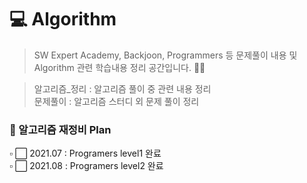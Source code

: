 # 💻 Algorithm   
> SW Expert Academy, Backjoon, Programmers 등 문제풀이 내용 및 Algorithm 관련 학습내용 정리 공간입니다. 👨‍💻

> 알고리즘_정리 : 알고리즘 풀이 중 관련 내용 정리   
> 문제풀이 : 알고리즘 스터디 외 문제 풀이 정리       


### 📅 알고리즘 재정비 Plan 
▫ ⬜ 2021.07 : Programers level1 완료       
▫ ⬜ 2021.08 : Programers level2 완료       

